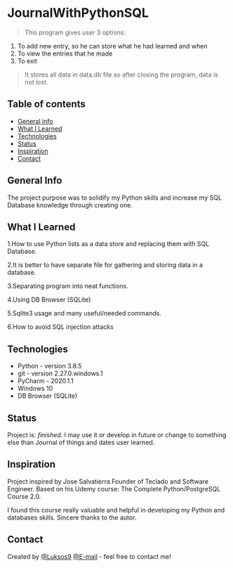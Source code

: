 # JournalWithPythonSQL 
> This program gives user 3 options: 
1) To add new entry, so he can store what he had learned and when
2) To view the entries that he made
3) To exit

> It stores all data in data.db file so after closing the program, data is not lost.

## Table of contents
* [General info](#general-info)
* [What I Learned](#what-i-learned)
* [Technologies](#technologies)
* [Status](#status)
* [Inspiration](#inspiration)
* [Contact](#contact)


## General Info

The project purpose was to solidify my Python skills and increase my SQL Database knowledge through creating one.

## What I Learned

1.How to use Python lists as a data store and replacing them with SQL Database.

2.It is better to have separate file for gathering and storing data in a database.

3.Separating program into neat functions.

4.Using DB Browser (SQLite)

5.Sqlite3 usage and many useful/needed commands.

6.How to avoid SQL injection attacks

## Technologies
* Python  - version 3.8.5
* git     - version 2.27.0.windows.1
* PyCharm - 2020.1.1
* Windows 10
* DB Browser (SQLite)

## Status
Project is: _finished_. 
I may use it or develop in future or change to something else than Journal of things and dates user learned.

## Inspiration
Project inspired by Jose Salvatierra.Founder of Teclado and Software Engineer.
Based on his Udemy course: The Complete Python/PostgreSQL Course 2.0.

I found this course really valuable and helpful in developing my Python and databases skills. Sincere thanks to the autor.

## Contact
Created by [@Luksos9](https://github.com/Luksos9) [@E-mail](lukaszszumilas.9@wp.pl) - feel free to contact me!

